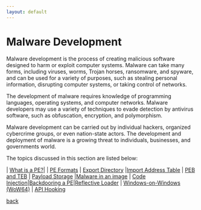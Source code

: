 ```yaml
---
layout: default
---
```


# Malware Development
Malware development is the process of creating malicious software designed to harm or exploit computer systems. Malware can take many forms, including viruses, worms, Trojan horses, ransomware, and spyware, and can be used for a variety of purposes, such as stealing personal information, disrupting computer systems, or taking control of networks.

The development of malware requires knowledge of programming languages, operating systems, and computer networks. Malware developers may use a variety of techniques to evade detection by antivirus software, such as obfuscation, encryption, and polymorphism.

Malware development can be carried out by individual hackers, organized cybercrime groups, or even nation-state actors. The development and deployment of malware is a growing threat to individuals, businesses, and governments world.

The topics discussed in this section are listed below:

| [What is a PE?](/docs/malware/pe.html)|
| [PE Formats](/docs/malware/pe-formats.html)   | [Export Directory](/docs/malware/exportdir.html)      |[Import Address Table](/docs/malware/importdir.html)
| [PEB and TEB](/docs/malware/tebpeb.html)      | [Payload Storage](/docs/malware/payloadstorage.html)  |[Malware in an image](/docs/malware/malware-imagecon.html)
| [Code Injection](/docs/malware/codeinjection.html)|[Backdooring a PE](/docs/malware/backdooringPE.html)|[Reflective Loader](/docs/malware/refloader.html)
| [Windows-on-Windows (WoW64)](/docs/malware/wow64.html) | [API Hooking](/docs/malware/APIHooking.html) 

[back](/index.html)
